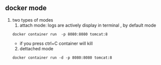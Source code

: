 ## docker mode
   1. two types of modes 
       1. attach mode: logs are actively display in terminal , by default mode
       ```
       docker container run  -p 8080:8080 tomcat:8
       ``` 
       * if you press ctrl+C container will kill 
       2. dettached mode 
         ```
         docker container run -d -p 8080:8080 tomcat:8
         ```
     